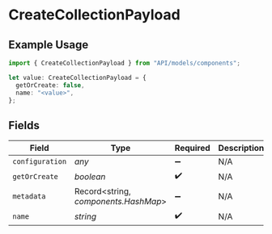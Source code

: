 # CreateCollectionPayload

## Example Usage

```typescript
import { CreateCollectionPayload } from "API/models/components";

let value: CreateCollectionPayload = {
  getOrCreate: false,
  name: "<value>",
};
```

## Fields

| Field                                | Type                                 | Required                             | Description                          |
| ------------------------------------ | ------------------------------------ | ------------------------------------ | ------------------------------------ |
| `configuration`                      | *any*                                | :heavy_minus_sign:                   | N/A                                  |
| `getOrCreate`                        | *boolean*                            | :heavy_check_mark:                   | N/A                                  |
| `metadata`                           | Record<string, *components.HashMap*> | :heavy_minus_sign:                   | N/A                                  |
| `name`                               | *string*                             | :heavy_check_mark:                   | N/A                                  |